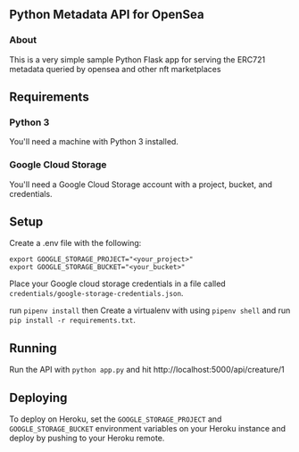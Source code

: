 ## Python Metadata API for OpenSea

### About

This is a very simple sample Python Flask app for serving the ERC721 metadata queried by opensea and other nft marketplaces

## Requirements

### Python 3
You'll need a machine with Python 3 installed.

### Google Cloud Storage
You'll need a Google Cloud Storage account with a project, bucket, and credentials.

## Setup

Create a .env file with the following:

```
export GOOGLE_STORAGE_PROJECT="<your_project>"
export GOOGLE_STORAGE_BUCKET="<your_bucket>"
```

Place your Google cloud storage credentials in a file called `credentials/google-storage-credentials.json`.

run `pipenv install` then Create a virtualenv with using `pipenv shell` and run `pip install -r requirements.txt`. 

## Running

Run the API with `python app.py` and hit http://localhost:5000/api/creature/1

## Deploying

To deploy on Heroku, set the `GOOGLE_STORAGE_PROJECT` and `GOOGLE_STORAGE_BUCKET` environment variables on your Heroku instance and deploy by pushing to your Heroku remote.
